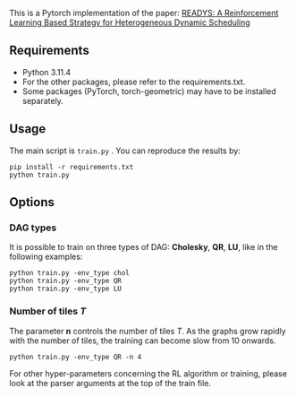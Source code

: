 This is a Pytorch implementation of the paper: [READYS: A Reinforcement Learning Based Strategy for Heterogeneous Dynamic Scheduling](https://hal.inria.fr/hal-03313229/)


## Requirements

  * Python 3.11.4
  * For the other packages, please refer to the requirements.txt.
  * Some packages (PyTorch, torch-geometric) may have to be installed separately.


## Usage

The main script is `train.py` . You can reproduce the results by:
```
pip install -r requirements.txt
python train.py
```

## Options

### DAG types
It is possible to train on three types of DAG: **Cholesky**, **QR**, **LU**, like in the following examples:

```
python train.py -env_type chol
python train.py -env_type QR
python train.py -env_type LU
```
### Number of tiles *T*

The parameter **n** controls the number of tiles *T*. As the graphs grow rapidly with the number of tiles, the training can become slow from 10 onwards.
```
python train.py -env_type QR -n 4
```

For other hyper-parameters concerning the RL algorithm or training, please look at the parser arguments at the top of the train file.


